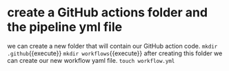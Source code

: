 # create a GitHub actions folder and the pipeline yml file
we can create a new folder that will contain our GitHub action code.
`mkdir .github`{{execute}}
`mkdir workflows`{{execute}}
after creating this folder we can create our new workflow yaml file.
`touch workflow.yml`